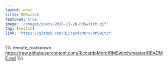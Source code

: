 ```yaml
---
layout: post
title: RMSwitch
featured: true
image: '/images/posts/2016-11-20-RMSwitch.gif'
tag: [switch]
link: 'https://github.com/RiccardoMoro/RMSwitch'
---
```


{% remote_markdown https://raw.githubusercontent.com/RiccardoMoro/RMSwitch/master/README.md %}
